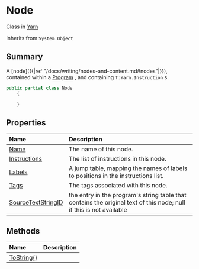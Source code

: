 # Node

Class in [Yarn](/api/csharp/yarn.md)

Inherits from `System.Object`

## Summary


A [node]({{|ref "/docs/writing/nodes-and-content.md#nodes"|}}), contained within a  <a href="yarn.program.md">Program</a> , and containing  <code>T:Yarn.Instruction</code> s.


```csharp
public partial class Node
    {

    }
```

## Properties

|Name|Description|
|:---|:---|
|[Name](/api/csharp/yarn.node.name.md)|The name of this node.|
|[Instructions](/api/csharp/yarn.node.instructions.md)|The list of instructions in this node.|
|[Labels](/api/csharp/yarn.node.labels.md)|A jump table, mapping the names of labels to positions in the instructions list.|
|[Tags](/api/csharp/yarn.node.tags.md)|The tags associated with this node.|
|[SourceTextStringID](/api/csharp/yarn.node.sourcetextstringid.md)|the entry in the program's string table that contains the original text of this node; null if this is not available|

## Methods

|Name|Description|
|:---|:---|
|[ToString()](/api/csharp/yarn.node.tostring.md)||

